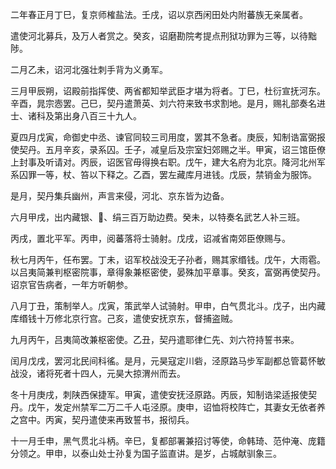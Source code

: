 二年春正月丁巳，复京师榷盐法。壬戌，诏以京西闲田处内附蕃族无亲属者。

遣使河北募兵，及万人者赏之。癸亥，诏磨勘院考提点刑狱功罪为三等，以待黜陟。

二月乙未，诏河北强壮刺手背为义勇军。

三月甲辰朔，诏殿前指挥使、两省都知举武臣才堪为将者。丁巳，杜衍宣抚河东。辛酉，晁宗悫罢。己巳，契丹遣萧英、刘六符来致书求割地。是月，赐礼部奏名进士、诸科及第出身八百三十九人。

夏四月戊寅，命御史中丞、谏官同较三司用度，罢其不急者。庚辰，知制诰富弼报使契丹。五月辛亥，录系囚。壬子，减皇后及宗室妇郊赐之半。甲寅，诏三馆臣僚上封事及听请对。丙辰，诏医官毋得换右职。戊午，建大名府为北京。降河北州军系囚罪一等，杖、笞以下释之。乙酉，罢左藏库月进钱。戊辰，禁销金为服饰。

是月，契丹集兵幽州，声言来侵，河北、京东皆为边备。

六月甲戌，出内藏银、、绢三百万助边费。癸未，以特奏名武艺人补三班。

丙戌，置北平军。丙申，阅蕃落将士骑射。戊戌，诏减省南郊臣僚赐与。

秋七月丙午，任布罢。丁未，诏军校战没无子孙者，赐其家缗钱。戊午，大雨雹。以吕夷简兼判枢密院事，章得象兼枢密使，晏殊加平章事。癸亥，富弼再使契丹。诏京官告病者，一年方听朝参。

八月丁丑，策制举人。戊寅，策武举人试骑射。甲申，白气贯北斗。戊子，出内藏库缗钱十万修北京行宫。己亥，遣使安抚京东，督捕盗贼。

九月丙午，吕夷简改兼枢密使。乙丑，契丹遣耶律仁先、刘六符持誓书来。

闰月戊戌，罢河北民间科徭。是月，元昊寇定川砦，泾原路马步军副都总管葛怀敏战没，诸将死者十四人，元昊大掠渭州而去。

冬十月庚戌，刺陕西保捷军。甲寅，遣使安抚泾原路。丙辰，知制诰梁适报使契丹。戊午，发定州禁军二万二千人屯泾原。庚申，诏恤将校阵亡，其妻女无依者养之宫中。丙寅，契丹遣使来再致誓书，报彻兵。

十一月壬申，黑气贯北斗柄。辛巳，复都部署兼招讨等使，命韩琦、范仲淹、庞籍分领之。甲申，以泰山处士孙复为国子监直讲。是岁，占城献驯象三。